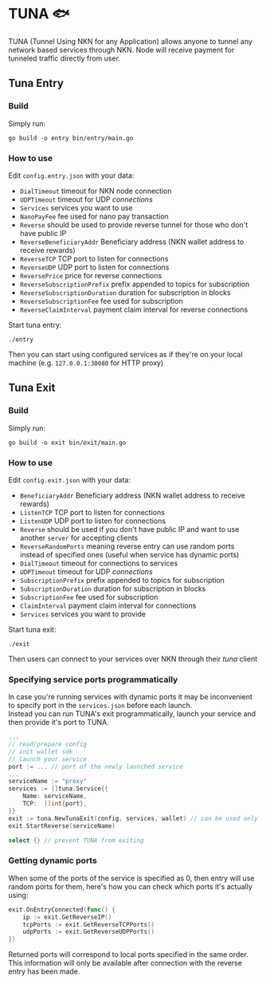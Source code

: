 # TUNA 🐟

TUNA (Tunnel Using NKN for any Application) allows anyone to tunnel any network
based services through NKN. Node will receive payment for tunneled traffic
directly from user.

## Tuna Entry

### Build

Simply run:
```shell
go build -o entry bin/entry/main.go
```

### How to use

Edit `config.entry.json` with your data:

* `DialTimeout` timeout for NKN node connection  
* `UDPTimeout`  timeout for UDP *connections*  
* `Services` services you want to use  
* `NanoPayFee` fee used for nano pay transaction  
* `Reverse` should be used to provide reverse tunnel for those who don't have public IP  
* `ReverseBeneficiaryAddr` Beneficiary address (NKN wallet address to receive rewards)
* `ReverseTCP` TCP port to listen for connections  
* `ReverseUDP` UDP port to listen for connections  
* `ReversePrice` price for reverse connections  
* `ReverseSubscriptionPrefix` prefix appended to topics for subscription  
* `ReverseSubscriptionDuration` duration for subscription in blocks  
* `ReverseSubscriptionFee` fee used for subscription  
* `ReverseClaimInterval` payment claim interval for reverse connections  

Start tuna entry:
```shell
./entry
```

Then you can start using configured services as if they're on your local machine (e.g. `127.0.0.1:30080` for HTTP proxy)

## Tuna Exit

### Build

Simply run:
```shell
go build -o exit bin/exit/main.go
```

### How to use

Edit `config.exit.json` with your data:

* `BeneficiaryAddr` Beneficiary address (NKN wallet address to receive rewards)
* `ListenTCP` TCP port to listen for connections  
* `ListenUDP` UDP port to listen for connections  
* `Reverse` should be used if you don't have public IP and want to use another `server` for accepting clients  
* `ReverseRandomPorts` meaning reverse entry can use random ports instead of specified ones (useful when service has dynamic ports)  
* `DialTimeout` timeout for connections to services  
* `UDPTimeout`  timeout for UDP *connections*  
* `SubscriptionPrefix` prefix appended to topics for subscription  
* `SubscriptionDuration` duration for subscription in blocks  
* `SubscriptionFee` fee used for subscription  
* `ClaimInterval` payment claim interval for connections  
* `Services` services you want to provide  

Start tuna exit:
```shell
./exit
```

Then users can connect to your services over NKN through their *tuna* client

### Specifying service ports programmatically

In case you're running services with dynamic ports it may be inconvenient to specify port in the `services.json` before each launch.  
Instead you can run TUNA's exit programmatically, launch your service and then provide it's port to TUNA.

```go
...
// read/prepare config
// init wallet sdk
// launch your service
port := ... // port of the newly launched service
...
serviceName := "proxy"
services := []tuna.Service{{
    Name: serviceName,
    TCP:  []int{port},
}}
exit := tuna.NewTunaExit(config, services, wallet) // can be used only once-per-service
exit.StartReverse(serviceName)

select {} // prevent TUNA from exiting
```

### Getting dynamic ports

When some of the ports of the service is specified as 0, then entry will use random ports for them, here's how you can check which ports it's actually using:
```go
exit.OnEntryConnected(func() {
    ip := exit.GetReverseIP()
    tcpPorts := exit.GetReverseTCPPorts()
    udpPorts := exit.GetReverseUDPPorts()
})
```
Returned ports will correspond to local ports specified in the same order.  
This information will only be available after connection with the reverse entry has been made.
